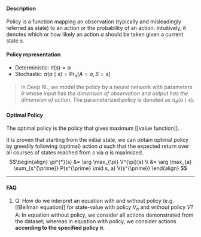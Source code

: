 #### Description

Policy is a function mapping an observation (typically and misleadingly referred as state) to an action or the probability of an action. Intuitively, it denotes which or how likely an action $a$ should be taken given a current state $s$.

#### Policy representation
- Deterministic: $\pi(s) = a$
- Stochastic: $\pi(a \mid s) = \Pr_{\pi}[A=a, S=s]$

> In Deep RL, we model the policy by a neural network with parameters $\theta$ whose input has *the dimension of observation* and *output has the dimension of action*. The parameterized policy is denoted as $\pi_{\theta}(a \mid s)$.

#### Optimal Policy
The optimal policy is the policy that gives maximum [[value function]].

It is proven that starting from the initial state, we can obtain optimal policy by greedily following (optimal) action $a$ such that the expected return over all courses of states reached from $s$ via $a$ is maximized.
$$\begin{align}
\pi^{*}(s) &= \arg \max_{\pi} V^{\pi}(s) \\
&= \arg \max_{a} \sum_{s^{\prime}} P(s^{\prime} \mid s, a) V(s^{\prime})
\end{align}
$$

---
#### FAQ
1. Q: How do we interpret an equation with and without policy (e.g. [[Bellman equation]] for state-value with policy $V_{\pi}$ and without policy $V$?
	A: In equation without policy, we consider all actions demonstrated from the dataset; whereas in equation with policy, we consider actions **according to the specified policy $\pi$**.